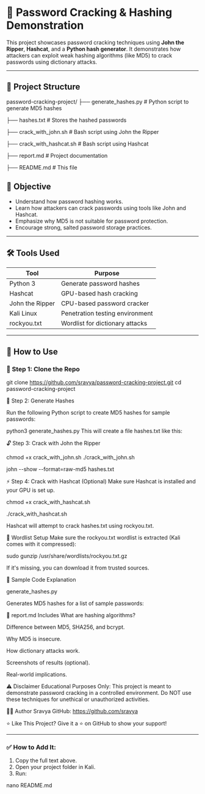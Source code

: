 # 🔐 Password Cracking & Hashing Demonstration

This project showcases password cracking techniques using **John the Ripper**, **Hashcat**, and a **Python hash generator**. It demonstrates how attackers can exploit weak hashing algorithms (like MD5) to crack passwords using dictionary attacks.

---

## 📁 Project Structure

password-cracking-project/
├── generate_hashes.py # Python script to generate MD5 hashes

├── hashes.txt # Stores the hashed passwords

├── crack_with_john.sh # Bash script using John the Ripper

├── crack_with_hashcat.sh # Bash script using Hashcat

├── report.md # Project documentation

├── README.md # This file



## 🎯 Objective

- Understand how password hashing works.
- Learn how attackers can crack passwords using tools like John and Hashcat.
- Emphasize why MD5 is not suitable for password protection.
- Encourage strong, salted password storage practices.

---

## 🛠 Tools Used

| Tool           | Purpose                              |
|----------------|--------------------------------------|
| Python 3       | Generate password hashes             |
| Hashcat        | GPU-based hash cracking              |
| John the Ripper| CPU-based password cracker           |
| Kali Linux     | Penetration testing environment      |
| rockyou.txt    | Wordlist for dictionary attacks      |

---

## 🚀 How to Use

### 🔧 Step 1: Clone the Repo


git clone https://github.com/sravya/password-cracking-project.git
cd password-cracking-project

🧪 Step 2: Generate Hashes

Run the following Python script to create MD5 hashes for sample passwords:



python3 generate_hashes.py
This will create a file hashes.txt like this:



🔓 Step 3: Crack with John the Ripper

chmod +x crack_with_john.sh
./crack_with_john.sh

john --show --format=raw-md5 hashes.txt


⚡ Step 4: Crack with Hashcat (Optional)
Make sure Hashcat is installed and your GPU is set up.


chmod +x crack_with_hashcat.sh

./crack_with_hashcat.sh

Hashcat will attempt to crack hashes.txt using rockyou.txt.

📄 Wordlist Setup
Make sure the rockyou.txt wordlist is extracted (Kali comes with it compressed):


sudo gunzip /usr/share/wordlists/rockyou.txt.gz

If it's missing, you can download it from trusted sources.

📘 Sample Code Explanation


generate_hashes.py

Generates MD5 hashes for a list of sample passwords:



📎 report.md Includes
What are hashing algorithms?

Difference between MD5, SHA256, and bcrypt.

Why MD5 is insecure.

How dictionary attacks work.

Screenshots of results (optional).

Real-world implications.

⚠️ Disclaimer
Educational Purposes Only:
This project is meant to demonstrate password cracking in a controlled environment. Do NOT use these techniques for unethical or unauthorized activities.

🙋‍♀️ Author
Sravya
GitHub: https://github.com/sravya

⭐ Like This Project?
Give it a ⭐ on GitHub to show your support!



---

### ✅ How to Add It:

1. Copy the full text above.
2. Open your project folder in Kali.
3. Run:


nano README.md
